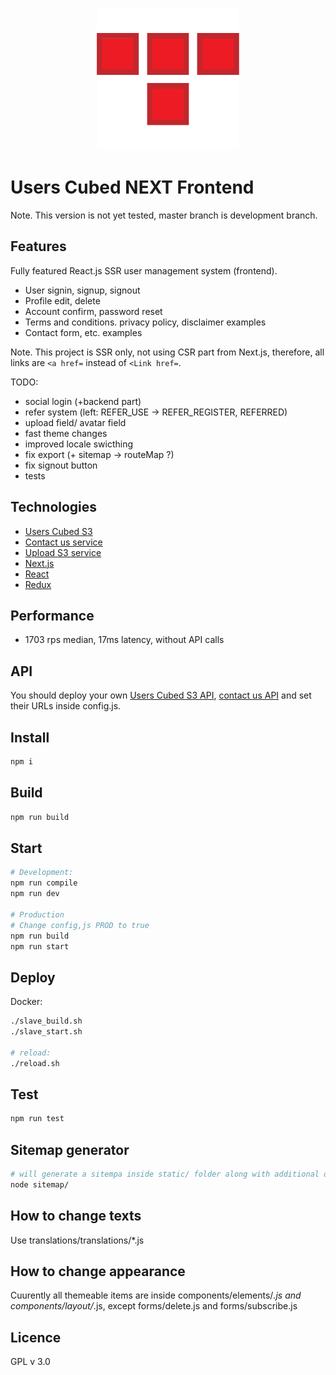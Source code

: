 <p align="center">
  <a href="https://talaikis.com/">
    <img alt="Talaikis Ltd." src="https://github.com/TalaikisInc/talaikis.com_react/blob/master/media/logo.png" width="228">
  </a>
</p>

# Users Cubed NEXT Frontend

Note. This version is not yet tested, master branch is development branch.

## Features

Fully featured React.js SSR user management system (frontend).

* User signin, signup, signout
* Profile edit, delete
* Account confirm, password reset
* Terms and conditions. privacy policy, disclaimer examples
* Contact form, etc. examples

Note. This project is SSR only, not using CSR part from Next.js, therefore, all links are `<a href=` instead of `<Link href=`.

TODO:

* social login (+backend part)
* refer system (left: REFER_USE -> REFER_REGISTER, REFERRED)
* upload field/ avatar field
* fast theme changes
* improved locale swicthing
* fix export (+ sitemap -> routeMap ?)
* fix signout button
* tests

## Technologies

* [Users Cubed S3](https://github.com/TalaikisInc/users-cubed-s3)
* [Contact us service](https://github.com/TalaikisInc/email_service)
* [Upload S3 service](https://github.com/TalaikisInc/upload-service-s3)
* [Next.js](https://github.com/zeit/next.js/)
* [React](https://github.com/facebook/react)
* [Redux](https://github.com/reduxjs/redux)

## Performance

* 1703 rps median, 17ms latency, without API calls

## API

You should deploy your own [Users Cubed S3 API](https://github.com/TalaikisInc/users-cubed-s3), [contact us API](https://github.com/TalaikisInc/email_service) and set their URLs inside config.js.

## Install

```bash
npm i
```

## Build

```bash
npm run build
```

## Start

```bash
# Development:
npm run compile
npm run dev

# Production
# Change config,js PROD to true
npm run build
npm run start
```

## Deploy

Docker:

```bash
./slave_build.sh
./slave_start.sh

# reload:
./reload.sh
```

## Test

```bash
npm run test
```

## Sitemap generator

```bash
# will generate a sitempa inside static/ folder along with additional out.json and erros.json files
node sitemap/
```

## How to change texts

Use translations/translations/*.js

## How to change appearance

Cuurently all themeable items are inside components/elements/*.js and components/layout/*.js, except forms/delete.js and forms/subscribe.js

## Licence

GPL v 3.0
